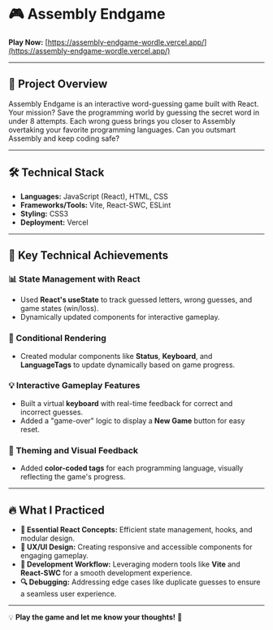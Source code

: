 # 🎮 Assembly Endgame  

**Play Now:** [https://assembly-endgame-wordle.vercel.app/](https://assembly-endgame-wordle.vercel.app/)  

---

## 🎯 Project Overview  
Assembly Endgame is an interactive word-guessing game built with React. Your mission? Save the programming world by guessing the secret word in under 8 attempts. Each wrong guess brings you closer to Assembly overtaking your favorite programming languages. Can you outsmart Assembly and keep coding safe?  

---

## 🛠️ Technical Stack  
- **Languages:** JavaScript (React), HTML, CSS  
- **Frameworks/Tools:** Vite, React-SWC, ESLint  
- **Styling:** CSS3 
- **Deployment:** Vercel  

---

## 🚀 Key Technical Achievements  

### 📊 State Management with React  
- Used **React's useState** to track guessed letters, wrong guesses, and game states (win/loss).  
- Dynamically updated components for interactive gameplay.  

### 🤖 Conditional Rendering  
- Created modular components like **Status**, **Keyboard**, and **LanguageTags** to update dynamically based on game progress.  

### 💡 Interactive Gameplay Features  
- Built a virtual **keyboard** with real-time feedback for correct and incorrect guesses.  
- Added a "game-over" logic to display a **New Game** button for easy reset.  

### 🌈 Theming and Visual Feedback  
- Added **color-coded tags** for each programming language, visually reflecting the game's progress.  
---

## 🔥 What I Practiced  
- **🌟 Essential React Concepts:** Efficient state management, hooks, and modular design.  
- **🎯 UX/UI Design:** Creating responsive and accessible components for engaging gameplay.  
- **🔧 Development Workflow:** Leveraging modern tools like **Vite** and **React-SWC** for a smooth development experience.  
- **🔍 Debugging:** Addressing edge cases like duplicate guesses to ensure a seamless user experience.  

---


💡 **Play the game and let me know your thoughts!** 🚀  
